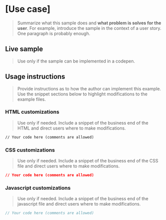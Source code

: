 # [Use case]
>Summarize what this sample does and **what problem is solves for the user**. For example, introduce the sample in the context of a user story. One paragraph is probably enough.

## Live sample
>Use only if the sample can be implemented in a codepen.
[![<sample name>](<path to image> "<sample name>")](<link to codepen>)

## Usage instructions
>Provide instructions as to how the author can implement this example. Use the snippet sections below to highlight modifications to the example files.

### HTML customizations
> Use only if needed. Include a snippet of the business end of the HTML and direct users where to make modifications.

```html
// Your code here (comments are allowed)
```

### CSS customizations
> Use only if needed. Include a snippet of the business end of the CSS file and direct users where to make modifications.

```css
// Your code here (comments are allowed)
```

### Javascript customizations
> Use only if needed. Include a snippet of the business end of the javascript file and direct users where to make modifications.

```js
// Your code here (comments are allowed)
```